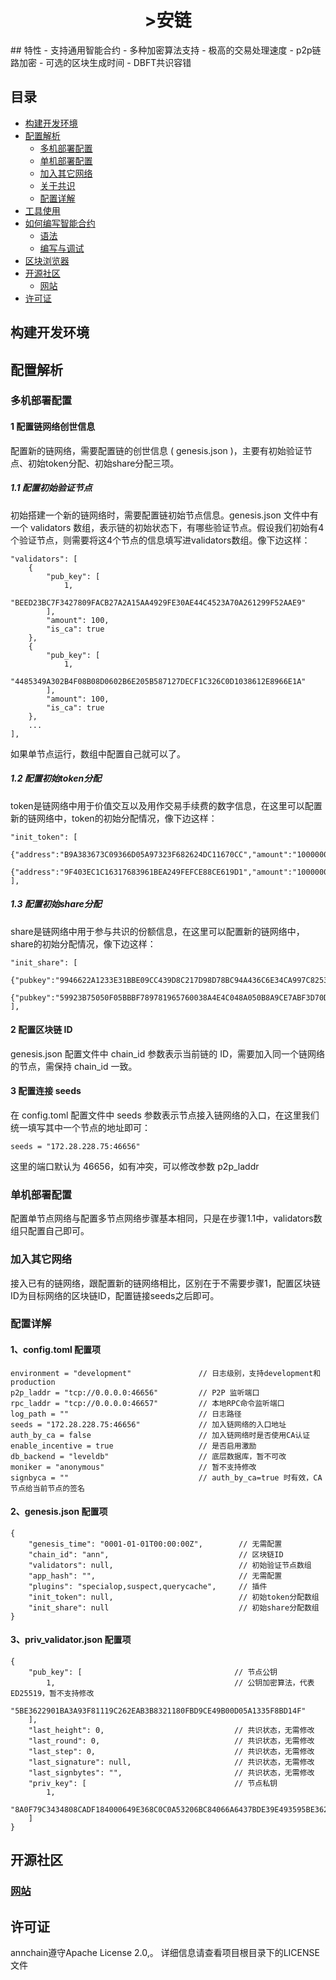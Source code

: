<h1 align="center">>安链</h1>
## 特性
- 支持通用智能合约
- 多种加密算法支持
- 极高的交易处理速度
- p2p链路加密
- 可选的区块生成时间
- DBFT共识容错

## 目录
- [构建开发环境](#构建开发环境)
- [配置解析]()
  * [多机部署配置](#多机部署配置)
  * [单机部署配置](#单机部署配置)
  * [加入其它网络](#加入其它网络)
  * [关于共识](docs/consensus/共识算法.md)
  * [配置详解](#配置详解)
- [工具使用](https://github.com/annchain/ann-wallet)
- [如何编写智能合约]()
  * [语法](https://solidity.readthedocs.io/en/develop/index.html)
  * [编写与调试](https://remix.ethereum.org)
- [区块浏览器](https://github.com/annchain/explorer)
- [开源社区](#开源社区)
  * [网站](https://www.anlink.com)
- [许可证](#许可证)

## 构建开发环境  

## 配置解析
### 多机部署配置
#### 1 配置链网络创世信息

配置新的链网络，需要配置链的创世信息 ( genesis.json )，主要有初始验证节点、初始token分配、初始share分配三项。

##### 1.1 配置初始验证节点

初始搭建一个新的链网络时，需要配置链初始节点信息。genesis.json 文件中有一个 validators 数组，表示链的初始状态下，有哪些验证节点。假设我们初始有4个验证节点，则需要将这4个节点的信息填写进validators数组。像下边这样：

	"validators": [
		{
			"pub_key": [
				1,
				"BEED23BC7F3427809FACB27A2A15AA4929FE30AE44C4523A70A261299F52AAE9"
			],
			"amount": 100,
			"is_ca": true
		},
		{
			"pub_key": [
				1,
				"4485349A302B4F08B08D0602B6E205B587127DECF1C326C0D1038612E8966E1A"
			],
			"amount": 100,
			"is_ca": true
		},
		...
	],

如果单节点运行，数组中配置自己就可以了。

##### 1.2 配置初始token分配

token是链网络中用于价值交互以及用作交易手续费的数字信息，在这里可以配置新的链网络中，token的初始分配情况，像下边这样：

	"init_token": [
		{"address":"B9A383673C09366D05A97323F682624DC11670CC","amount":"100000000000","extra":"hello11111"},
		{"address":"9F403EC1C16317683961BEA249FEFCE88CE619D1","amount":"100000000000","extra":"hello22222"}
    ],

##### 1.3 配置初始share分配

share是链网络中用于参与共识的份额信息，在这里可以配置新的链网络中，share的初始分配情况，像下边这样：

	"init_share": [
		{"pubkey":"9946622A1233E31BBE09CC439D8C217D98D78BC94A436C6E34CA997C8253C009","amount":"10000000","extra":"hello22222"},
		{"pubkey":"59923B75050F05BBBF789781965760038A4E4C048A050B8A9CE7ABF3D70D3F11","amount":"10000000","extra":"hello22222"},
	],

#### 2 配置区块链 ID

genesis.json 配置文件中 chain\_id 参数表示当前链的 ID，需要加入同一个链网络的节点，需保持 chain\_id 一致。

#### 3 配置连接 seeds

在 config.toml 配置文件中 seeds 参数表示节点接入链网络的入口，在这里我们统一填写其中一个节点的地址即可：

	seeds = "172.28.228.75:46656"

这里的端口默认为 46656，如有冲突，可以修改参数 p2p_laddr

### 单机部署配置

配置单节点网络与配置多节点网络步骤基本相同，只是在步骤1.1中，validators数组只配置自己即可。

### 加入其它网络

接入已有的链网络，跟配置新的链网络相比，区别在于不需要步骤1，配置区块链ID为目标网络的区块链ID，配置链接seeds之后即可。

### 配置详解
#### 1、config.toml 配置项

	environment = "development"               // 日志级别，支持development和production
	p2p_laddr = "tcp://0.0.0.0:46656"         // P2P 监听端口
	rpc_laddr = "tcp://0.0.0.0:46657"         // 本地RPC命令监听端口
	log_path = ""                             // 日志路径
	seeds = "172.28.228.75:46656"             // 加入链网络的入口地址
	auth_by_ca = false                        // 加入链网络时是否使用CA认证
	enable_incentive = true                   // 是否启用激励
	db_backend = "leveldb"                    // 底层数据库，暂不可改
	moniker = "anonymous"                     // 暂不支持修改
	signbyca = ""                             // auth_by_ca=true 时有效，CA节点给当前节点的签名

#### 2、genesis.json 配置项

	{
		"genesis_time": "0001-01-01T00:00:00Z",        // 无需配置
		"chain_id": "ann",                             // 区块链ID
		"validators": null,                            // 初始验证节点数组
		"app_hash": "",                                // 无需配置
		"plugins": "specialop,suspect,querycache",     // 插件
		"init_token": null,                            // 初始token分配数组
		"init_share": null                             // 初始share分配数组
	}

#### 3、priv_validator.json 配置项

	{
		"pub_key": [                                  // 节点公钥
			1,                                        // 公钥加密算法，代表ED25519，暂不支持修改
			"5BE3622901BA3A93F81119C262EAB3B8321180FBD9CE49B00D05A1335F8BD14F"
		],
		"last_height": 0,                             // 共识状态，无需修改
		"last_round": 0,                              // 共识状态，无需修改
		"last_step": 0,                               // 共识状态，无需修改
		"last_signature": null,                       // 共识状态，无需修改
		"last_signbytes": "",                         // 共识状态，无需修改
		"priv_key": [                                 // 节点私钥
			1,
			"8A0F79C3434808CADF184000649E368C0C0A53206BC84066A6437BDE39E493595BE3622901BA3A93F81119C262EAB3B8321180FBD9CE49B00D05A1335F8BD14F"
		]
	}

## 开源社区
### [网站](https://www.anlink.com)

## 许可证
annchain遵守Apache License 2.0,。 详细信息请查看项目根目录下的LICENSE文件

